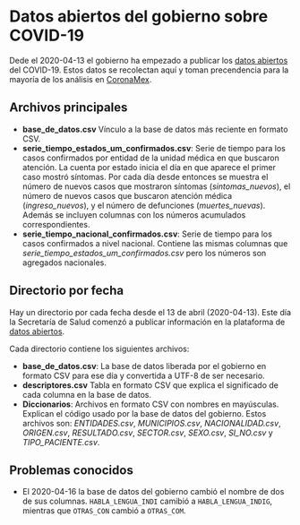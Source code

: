 # Datos abiertos del gobierno sobre COVID-19

Dede el 2020-04-13 el gobierno ha empezado a publicar los
[datos abiertos](https://datos.gob.mx/busca/dataset/informacion-referente-a-casos-covid-19-en-mexico)
del COVID-19. Estos datos se recolectan aquí y toman precendencia para la
mayoría de los análisis en [CoronaMex](https://coronamex.github.io).

## Archivos principales

* **base_de_datos.csv** Vínculo a la base de datos más reciente en formato
CSV.
* **serie_tiempo_estados_um_confirmados.csv**: Serie de tiempo para los
casos confirmados por entidad de la unidad médica en que buscaron atención.
La cuenta por estado inicia el día en que aparece el primer caso mostró
síntomas. Por cada día desde entonces se muestra el número de nuevos casos
que mostraron síntomas (*sintomas_nuevos*), el número de nuevos casos que
buscaron atención médica (*ingreso_nuevos*), y el número de defunciones
(*muertes_nuevas*). Además se incluyen columnas con los números acumulados
correspondientes.
* **serie_tiempo_nacional_confirmados.csv**: Serie de tiempo para los
casos confirmados a nivel nacional. Contiene las mismas columnas que
*serie_tiempo_estados_um_confirmados.csv* pero los números son agregados
nacionales.

## Directorio por fecha

Hay un directorio por cada fecha desde el 13 de abril (2020-04-13). Este día
la Secretaría de Salud comenzó a publicar información en la plataforma de
[datos abiertos](https://datos.gob.mx/busca/dataset/informacion-referente-a-casos-covid-19-en-mexico).

Cada directorio contiene los siguientes archivos:

* **base_de_datos.csv**: La base de datos liberada por el gobierno en formato
CSV para ese día y convertida a UTF-8 de ser necesario.
* **descriptores.csv** Tabla en formato CSV que explica el significado
de cada columna en la base de datos.
* **Diccionarios**: Archivos en formato CSV con nombres en mayúsculas. Explican
el código usado por la base de datos del gobierno. Estos archivos son:
*ENTIDADES.csv*, *MUNICIPIOS.csv*, *NACIONALIDAD.csv*, *ORIGEN.csv*,
*RESULTADO.csv*, *SECTOR.csv*, *SEXO.csv*, *SI_NO.csv* y *TIPO_PACIENTE.csv*.

## Problemas conocidos

* El 2020-04-16 la base de datos del gobierno cambió el nombre de
dos de sus columnas. `HABLA_LENGUA_INDI` camibió a `HABLA_LENGUA_INDIG`,
mientras que `OTRAS_CON` cambió a `OTRAS_COM`.
